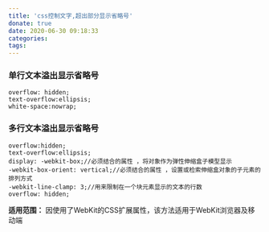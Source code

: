 ```yaml
---
title: 'css控制文字,超出部分显示省略号'
donate: true
date: 2020-06-30 09:18:33
categories:
tags:
---
```


### 单行文本溢出显示省略号
```
overflow: hidden;
text-overflow:ellipsis;
white-space:nowrap;
```
### 多行文本溢出显示省略号
```
overflow:hidden; 
text-overflow:ellipsis;
display: -webkit-box;//必须结合的属性 ，将对象作为弹性伸缩盒子模型显示
-webkit-box-orient: vertical;//必须结合的属性 ，设置或检索伸缩盒对象的子元素的排列方式 
-webkit-line-clamp: 3;//用来限制在一个块元素显示的文本的行数
overflow: hidden;
```
**适用范围：**
因使用了WebKit的CSS扩展属性，该方法适用于WebKit浏览器及移动端

